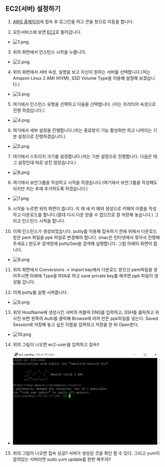 ## EC2(서버) 설정하기

1. [AWS 홈페이지](https://aws.amazon.com/ko/free/)에 접속 후 로그인을 하고 콘솔 창으로 이동을 합니다.

2. 모든서비스에 보면 [EC2](https://us-east-2.console.aws.amazon.com/ec2/v2/home?region=us-east-2#Home:)로 들어갑니다.

* ![1.png](https://github.com/dmsals216/AWS_Setting/tree/master/EC2(SERVER)_Create/img/1.png)

3. 위의 화면에서 인스턴스 시작을 누릅니다.

* ![2.png](https://github.com/dmsals216/AWS_Setting/tree/master/EC2(SERVER)_Create/img/2.png)

4. 위의 화면에서 서버 속성, 설명을 보고 자신이 원하는 서버를 선택합니다.(저는 Amazon Linux 2 AMI (HVM), SSD Volume Type을 이용해 설정해 보겠습니다.)

* ![3.png](https://github.com/dmsals216/AWS_Setting/tree/master/EC2(SERVER)_Create/img/3.png)

5. 여기에서 인스턴스 유형을 선택하고 다음을 선택합니다. (저는 프리티어 속성으로 진행 하겠습니다.)

* ![4.png](https://github.com/dmsals216/AWS_Setting/tree/master/EC2(SERVER)_Create/img/4.png)

6. 여기에서 세부 설정을 진행합니다.(저는 종료방지 기능 활성화만 하고 나머지는 기본 설정으로 진행하겠습니다.)

* ![5.png](https://github.com/dmsals216/AWS_Setting/tree/master/EC2(SERVER)_Create/img/5.png)

7. 여기에서 스토리지 크기를 설정합니다.(저는 기본 설정으로 진행합니다. 다음은 태그 설정인데 따로 넣진 않았습니다.)

* ![6.png](https://github.com/dmsals216/AWS_Setting/tree/master/EC2(SERVER)_Create/img/6.png)

8. 여기에서 보안그룹을 작성하고 시작을 하겠습니다.(여기에서 보안그룹을 작성해도 되지만 저는 후에 추가하도록 하겠습니다.)

* ![7.png](https://github.com/dmsals216/AWS_Setting/tree/master/EC2(SERVER)_Create/img/7.png)

9. 시작을 누르면 위의 화면이 뜹니다. 이 때 새 키 페어 생성으로 키페어 이름을 작성하고 다운로드를 합니다.(절대 다시 다운 받을 수 없으므로 잘 저장해 놓습니다.) 그리고 인스턴스 시작을 합니다.

10. 이제 인스턴스가 생성되었습니다. putty를 이용해 접속하기 전에 위에서 다운로드 받은 pem 파일을 ppk 파일로 변경해야 합니다. (mac은 인터넷에서 찾아서 진행해 주세요.) 윈도우 검색창에 puttyGen을 검색해 실행합니다. 그럼 아래의 화면이 뜹니다.

* ![8.png](https://github.com/dmsals216/AWS_Setting/tree/master/EC2(SERVER)_Create/img/8.png)

11. 위의 화면에서 Conversions -> import key에서 다운로드 받으신 pem파일을 넣어주시면 아래에 Type을 RSA로 하고 save private key를 해주면 ppk 파일이 생성될 겁니다.

12. 이제 putty를 실행 시켜줍니다.

* ![9.png](https://github.com/dmsals216/AWS_Setting/tree/master/EC2(SERVER)_Create/img/9.png)

13. 위의 HostName에 생성시킨 서버의 퍼블릭 DNS를 입력하고, SSH를 클릭하고 위 사진 보면 왼쪽의 Auth를 클릭해 Browse에 아까 만든 ppk파일을 넣는다. Saved Session에 저장해 놓고 싶은 이름을 입력하고 저장을 한 뒤 Open한다.

* ![10.png](https://github.com/dmsals216/AWS_Setting/tree/master/EC2(SERVER)_Create/img/10.png)

14. 위의 그림이 나오면 ec2-user를 입력하고 접속!!

* ![11.png](./img/11.png)

15. 위의 그림이 나오면 접속 성공!! 서버가 생성된 것을 확인 할 수 있다. 그리고 yum이 깔려있는 서버라면 sudo yum update를 한번 해주자!!
